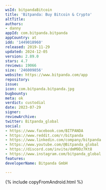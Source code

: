 ```yaml
---
wsId: bitpandaBitcoin
title: 'Bitpanda: Buy Bitcoin & Crypto'
altTitle: 
authors:
- danny
appId: com.bitpanda.bitpanda
appCountry: at
idd: '1449018960'
released: 2019-11-29
updated: 2024-12-05
version: 2.89.0
stars: 4.7
reviews: 19066
size: '246009856'
website: https://www.bitpanda.com/app
repository: 
issue: 
icon: com.bitpanda.bitpanda.jpg
bugbounty: 
meta: ok
verdict: custodial
date: 2023-07-29
signer: 
reviewArchive: 
twitter: Bitpanda_global
social:
- https://www.facebook.com/BITPANDA
- https://www.reddit.com/r/bitpanda
- https://www.linkedin.com/company/bitpanda
- https://www.youtube.com/@Bitpanda_global
- https://discord.com/invite/dmM9Dz7Kt8
- https://www.instagram.com/bitpanda_global
features: 
developerName: Bitpanda GmbH

---
```


{% include copyFromAndroid.html %}